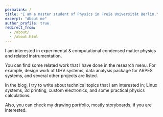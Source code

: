 ```yaml
---
permalink: /
title: "I am a master student of Physics in Freie Universität Berlin."
excerpt: "About me"
author_profile: true
redirect_from:
  - /about/
  - /about.html
---
```


I am interested in experimental & computational condensed matter physics and related instrumentation.

You can find some related work that I have done in the research menu. For example, design work of UHV systems, data analysis package for ARPES systems, and several other projects are listed. 

In the blog, I try to write about technical topics that I am interested in; Linux systems, 3d printing, custom electronics, and some practical physics calculations.

Also, you can check my drawing portfolio, mostly storyboards, if you are interested.
